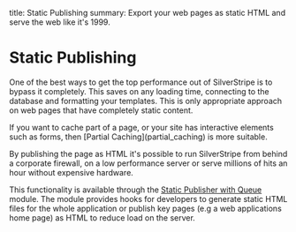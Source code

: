 title: Static Publishing
summary: Export your web pages as static HTML and serve the web like it's 1999.

# Static Publishing

One of the best ways to get the top performance out of SilverStripe is to bypass it completely. This saves on any loading
time, connecting to the database and formatting your templates. This is only appropriate approach on web pages that 
have completely static content. 

<div class="info" markdown="1">
If you want to cache part of a page, or your site has interactive elements such as forms, then 
[Partial Caching](partial_caching) is more suitable.
</div>

By publishing the page as HTML it's possible to run SilverStripe from behind a corporate firewall, on a low performance 
server or serve millions of hits an hour without expensive hardware.

This functionality is available through the [Static Publisher with Queue](https://github.com/silverstripe/silverstripe-staticpublishqueue) module. The module provides hooks for developers to generate static HTML files for the whole application or publish key pages (e.g a web applications home page) as HTML to reduce load on the server.
